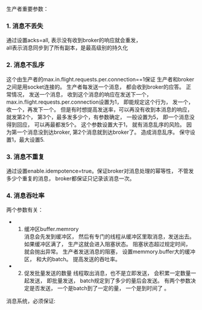 生产者重要参数：
### 1. 消息不丢失
通过设置acks=all, 表示没有收到broker的响应就会重发，  
all表示消息同步到了所有副本，是最高级别的持久化

### 2. 消息不乱序
这个由生产者的max.in.flight.requests.per.connection==1保证
生产者和broker之间是用socket连接的。 
生产者每发送一个消息， 都会收到broker的应答。
正常情况， 发送一个消息， 收到这个消息的响应在发送下一个， 
max.in.flight.requests.per.connection设置为1， 即能规定这个行为， 发一个，收一个，再发下一个。 但是有时想提高发送率，可以再没有收到本消息的响应，就发第2个， 第3个，最多发多少个，有参数确定， 
一般设置为5， 即一个消息没得到回应， 可以再最都发5个。 
这个参数设置大于1， 就有消息乱序的风险。 
因为第一个消息没到达broker, 第2个消息就到达broker了。  造成消息乱序。 
保守设置1，最大设置5. 

### 3. 消息不重复 
通过设置enable.idempotence=true。保证broker对消息处理的幂等性， 不管发多少个重复的消息， broker都保证只记录该消息一次。 

### 4. 消息吞吐率
两个参数有关：

* 1. 缓冲区buffer.memrory  
消息会先发到缓冲区， 然后有专门的线程从缓冲区里取消息，发送出去。 
如果缓冲区满了， 生产这就会进入阻塞状态。  阻塞状态超过规定时间， 就会抛出异常。 
生产者发送消息的阻塞， 设置memmory.buffer大的缓冲区， 和大的batch。 提高发送的吞吐率。 

* 2. 促发批量发送的数量 
线程取出消息，也不是立即发送， 会积累一定数量一起发送， 即批量发送， 
batch规定到了多少的量后会发送。 
有两个参数决定是否发送， 一个是batch到了一定的量， 一个是到时间了 。 



消息系统，必须保证: 
	